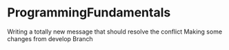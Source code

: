 # ProgrammingFundamentals
Writing a totally new message that should resolve the conflict
Making some changes from develop Branch
